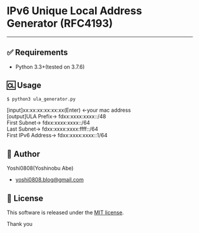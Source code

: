 # IPv6 Unique Local Address Generator (RFC4193)

---

## ✅ Requirements

- Python 3.3+(tested on 3.7.6)


##  🆑  Usage
```bash
$ python3 ula_generator.py
```

 [input]xx:xx:xx:xx:xx:xx(Enter)    <-your mac address  
 [output]ULA Prefix-> fdxx:xxxx:xxxx::/48  
        First Subnet-> fdxx:xxxx:xxxx::/64  
        Last Subnet-> fdxx:xxxx:xxxx:ffff::/64  
        First IPv6 Address-> fdxx:xxxx:xxxx::1/64  

## 👤 Author
Yoshi0808(Yoshinobu Abe)
- yoshi0808.blog@gmail.com

## 📝 License
This software is released under the [MIT license](https://opensource.org/licenses/MIT).

Thank you
